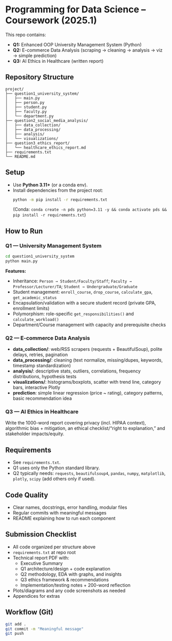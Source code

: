 # Programming for Data Science – Coursework (2025.1)

This repo contains:
- **Q1:** Enhanced OOP University Management System (Python)
- **Q2:** E-commerce Data Analysis (scraping → cleaning → analysis → viz → simple prediction)
- **Q3:** AI Ethics in Healthcare (written report)

## Repository Structure
```
project/
├── question1_university_system/
│   ├── main.py
│   ├── person.py
│   ├── student.py
│   ├── faculty.py
│   └── department.py
├── question2_social_media_analysis/
│   ├── data_collection/
│   ├── data_processing/
│   ├── analysis/
│   └── visualizations/
├── question3_ethics_report/
│   └── healthcare_ethics_report.md
├── requirements.txt
└── README.md
```

## Setup
- Use **Python 3.11+** (or a conda env).
- Install dependencies from the project root:
  ```bash
  python -m pip install -r requirements.txt
  ```
  (Conda: `conda create -n pds python=3.11 -y && conda activate pds && pip install -r requirements.txt`)

## How to Run

### Q1 — University Management System
```bash
cd question1_university_system
python main.py
```
**Features:**  
- Inheritance: `Person → Student/Faculty/Staff`; `Faculty → Professor/Lecturer/TA`; `Student → Undergraduate/Graduate`  
- Student management: `enroll_course`, `drop_course`, `calculate_gpa`, `get_academic_status`  
- Encapsulation/validation with a secure student record (private GPA, enrollment limits)  
- Polymorphism: role-specific `get_responsibilities()` and `calculate_workload()`  
- Department/Course management with capacity and prerequisite checks

### Q2 — E-commerce Data Analysis
- **data_collection/**: web/RSS scrapers (requests + BeautifulSoup), polite delays, retries, pagination  
- **data_processing/**: cleaning (text normalize, missing/dupes, keywords, timestamp standardization)  
- **analysis/**: descriptive stats, outliers, correlations, frequency distributions, hypothesis tests  
- **visualizations/**: histograms/boxplots, scatter with trend line, category bars, interactive Plotly  
- **prediction**: simple linear regression (price ~ rating), category patterns, basic recommendation idea

### Q3 — AI Ethics in Healthcare
Write the 1000-word report covering privacy (incl. HIPAA context), algorithmic bias + mitigation, an ethical checklist/“right to explanation,” and stakeholder impacts/equity.

## Requirements
- See `requirements.txt`.  
- Q1 uses only the Python standard library.  
- Q2 typically needs: `requests`, `beautifulsoup4`, `pandas`, `numpy`, `matplotlib`, `plotly`, `scipy` (add others only if used).

## Code Quality
- Clear names, docstrings, error handling, modular files
- Regular commits with meaningful messages
- README explaining how to run each component

## Submission Checklist
- All code organized per structure above
- `requirements.txt` at repo root
- Technical report PDF with:
  - Executive Summary  
  - Q1 architecture/design + code explanation  
  - Q2 methodology, EDA with graphs, and insights  
  - Q3 ethics framework & recommendations  
  - Implementation/testing notes + 200-word reflection
- Plots/diagrams and any code screenshots as needed
- Appendices for extras

## Workflow (Git)
```bash
git add .
git commit -m "Meaningful message"
git push
```
